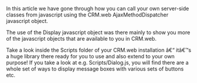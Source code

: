 <properties date="2016-06-24"
SortOrder="19"
/>

In this article we have gone through how you can call your own server-side classes from javascript using the CRM.web AjaxMethodDispatcher javascript object.

The use of the Display javascript object was there mainly to show you more of the javascript objects that are available to you in CRM.web.

Take a look inside the Scripts folder of your CRM.web installation â€“ itâ€™s a huge library there ready for you to use and also extend to your own purpose! If you take a look at e.g. Scripts/Dialog.js, you will find there are a whole set of ways to display message boxes with various sets of buttons etc.
